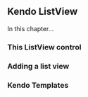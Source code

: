 ## Kendo ListView

In this chapter...

### This ListView control

### Adding a list view

### Kendo Templates

